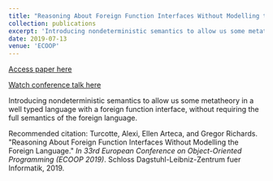```yaml
---
title: "Reasoning About Foreign Function Interfaces Without Modelling the Foreign Languages"
collection: publications
excerpt: 'Introducing nondeterministic semantics to allow us some metatheory in a well typed language with a foreign function interface, without requiring the full semantics of the foreign language. [talk included]'
date: 2019-07-13
venue: 'ECOOP'
---
```


<a href='http://drops.dagstuhl.de/opus/volltexte/2019/10808/'>Access paper here</a>

<a href='https://www.youtube.com/watch?v=1MS2Uv7GxSk&ab_channel=ECOOP'>Watch conference talk here</a>

Introducing nondeterministic semantics to allow us some metatheory in a well typed language with a foreign function interface, without requiring the full semantics of the foreign language.

Recommended citation: Turcotte, Alexi, Ellen Arteca, and Gregor Richards. "Reasoning About Foreign Function Interfaces Without Modelling the Foreign Language." <i>In 33rd European Conference on Object-Oriented Programming (ECOOP 2019)</i>. Schloss Dagstuhl-Leibniz-Zentrum fuer Informatik, 2019.